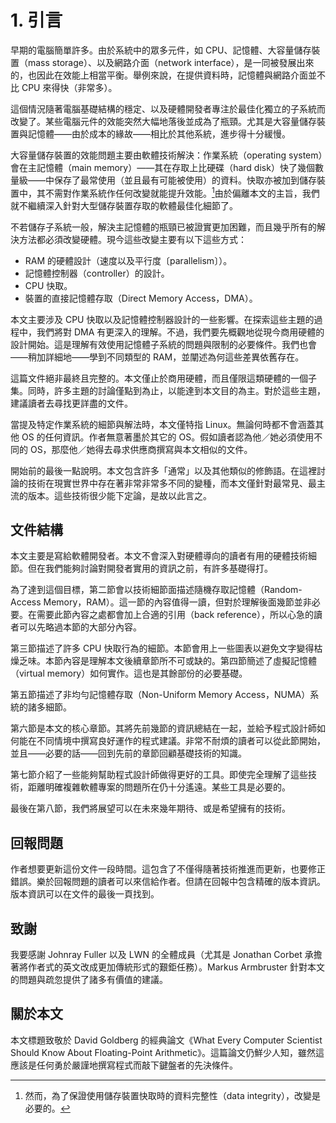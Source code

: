# 1. 引言

早期的電腦簡單許多。由於系統中的眾多元件，如 CPU、記憶體、大容量儲存裝置（mass storage）、以及網路介面（network interface），是一同被發展出來的，也因此在效能上相當平衡。舉例來說，在提供資料時，記憶體與網路介面並不比 CPU 來得快（非常多）。

這個情況隨著電腦基礎結構的穩定、以及硬體開發者專注於最佳化獨立的子系統而改變了。某些電腦元件的效能突然大幅地落後並成為了瓶頸。尤其是大容量儲存裝置與記憶體——由於成本的緣故——相比於其他系統，進步得十分緩慢。

大容量儲存裝置的效能問題主要由軟體技術解決：作業系統（operating system）會在主記憶體（main memory）——其在存取上比硬碟（hard disk）快了幾個數量級——中保存了最常使用（並且最有可能被使用）的資料。快取亦被加到儲存裝置中，其不需對作業系統作任何改變就能提升效能。[^1]由於偏離本文的主旨，我們就不繼續深入針對大型儲存裝置存取的軟體最佳化細節了。

不若儲存子系統一般，解決主記憶體的瓶頸已被證實更加困難，而且幾乎所有的解決方法都必須改變硬體。現今這些改變主要有以下這些方式：

* RAM 的硬體設計（速度以及平行度〔parallelism〕）。
* 記憶體控制器（controller）的設計。
* CPU 快取。
* 裝置的直接記憶體存取（Direct Memory Access，DMA）。

本文主要涉及 CPU 快取以及記憶體控制器設計的一些影響。在探索這些主題的過程中，我們將對 DMA 有更深入的理解。不過，我們要先概觀地從現今商用硬體的設計開始。這是理解有效使用記憶體子系統的問題與限制的必要條件。我們也會——稍加詳細地——學到不同類型的 RAM，並闡述為何這些差異依舊存在。

這篇文件絕非最終且完整的。本文僅止於商用硬體，而且僅限這類硬體的一個子集。同時，許多主題的討論僅點到為止，以能達到本文目的為主。對於這些主題，建議讀者去尋找更詳盡的文件。

當提及特定作業系統的細節與解法時，本文僅特指 Linux。無論何時都不會涵蓋其他 OS 的任何資訊。作者無意著墨於其它的 OS。假如讀者認為他／她必須使用不同的 OS，那麼他／她得去尋求供應商撰寫與本文相似的文件。

開始前的最後一點說明。本文包含許多「通常」以及其他類似的修飾語。在這裡討論的技術在現實世界中存在著非常非常多不同的變種，而本文僅針對最常見、最主流的版本。這些技術很少能下定論，是故以此言之。

## 文件結構

本文主要是寫給軟體開發者。本文不會深入對硬體導向的讀者有用的硬體技術細節。但在我們能夠討論對開發者實用的資訊之前，有許多基礎得打。

為了達到這個目標，第二節會以技術細節面描述隨機存取記憶體（Random-Access Memory，RAM）。這一節的內容值得一讀，但對於理解後面幾節並非必要。在需要此節內容之處都會加上合適的引用（back reference），所以心急的讀者可以先略過本節的大部分內容。

第三節描述了許多 CPU 快取行為的細節。本節會用上一些圖表以避免文字變得枯燥乏味。本節內容是理解本文後續章節所不可或缺的。第四節簡述了虛擬記憶體（virtual memory）如何實作。這也是其餘部份的必要基礎。

第五節描述了非均勻記憶體存取（Non-Uniform Memory Access，NUMA）系統的諸多細節。

第六節是本文的核心章節。其將先前幾節的資訊總結在一起，並給予程式設計師如何能在不同情境中撰寫良好運作的程式建議。非常不耐煩的讀者可以從此節開始，並且——必要的話——回到先前的章節回顧基礎技術的知識。

第七節介紹了一些能夠幫助程式設計師做得更好的工具。即使完全理解了這些技術，距離明確複雜軟體專案的問題所在仍十分遙遠。某些工具是必要的。

最後在第八節，我們將展望可以在未來幾年期待、或是希望擁有的技術。

## 回報問題

作者想要更新這份文件一段時間。這包含了不僅得隨著技術推進而更新，也要修正錯誤。樂於回報問題的讀者可以來信給作者。但請在回報中包含精確的版本資訊。版本資訊可以在文件的最後一頁找到。

## 致謝

我要感謝 Johnray Fuller 以及 LWN 的全體成員（尤其是 Jonathan Corbet 承擔著將作者式的英文改成更加傳統形式的艱鉅任務）。Markus Armbruster 針對本文的問題與疏忽提供了諸多有價值的建議。

## 關於本文

本文標題致敬於 David Goldberg 的經典論文《What Every Computer Scientist Should Know About Floating-Point Arithmetic》。這篇論文仍鮮少人知，雖然這應該是任何勇於嚴謹地撰寫程式而敲下鍵盤者的先決條件。

[^1]: 然而，為了保證使用儲存裝置快取時的資料完整性（data integrity），改變是必要的。

